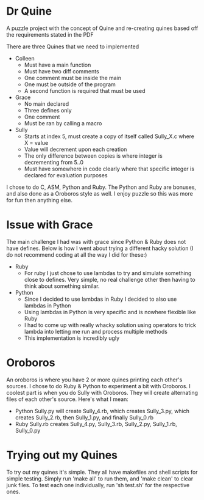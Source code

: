 # Dr Quine

A puzzle project with the concept of Quine and re-creating quines based off the requirements stated in the PDF


There are three Quines that we need to implemented
* Colleen
	* Must have a main function
	* Must have two diff comments
	* One comment must be inside the main
	* One must be outside of the program
	* A second function is required that must be used
* Grace
	* No main declared
	* Three defines only
	* One comment
	* Must be ran by calling a macro
* Sully
	* Starts at index 5, must create a copy of itself called Sully_X.c where X = value
	* Value will decrement upon each creation
	* The only difference between copies is where integer is decrementing from 5..0
	* Must have somewhere in code clearly where that specific integer is declared for evaluation purposes


I chose to do C, ASM, Python and Ruby. The Python and Ruby are bonuses, and also done as a Oroboros style as well. I enjoy puzzle so this was more for fun then anything else.


# Issue with Grace

The main challenge I had was with grace since Python & Ruby does not have defines. Below is how I went about trying a different hacky solution (I do not recommend coding at all the way I did for these:)
* Ruby
	* For ruby I just chose to use lambdas to try and simulate something close to defines. Very simple, no real challenge other then having to think about something similar.
* Python
	* Since I decided to use lambdas in Ruby I decided to also use lambdas in Python
	* Using lambdas in Python is very specific and is nowhere flexible like Ruby
	* I had to come up with really whacky solution using operators to trick lambda into letting me run and process multiple methods
	* This implementation is incredibly ugly


# Oroboros

An oroboros is where you have 2 or more quines printing each other's sources. I chose to do Ruby & Python to experiment a bit with Oroboros. I coolest part is when you do Sully with Oroboros. They will create alternating files of each other's source. Here's what I mean:
* Python Sully.py will create Sully_4.rb, which creates Sully_3.py, which creates Sully_2.rb, then Sully_1.py, and finally Sully_0.rb
* Ruby Sully.rb creates Sully_4.py, Sully_3.rb, Sully_2.py, Sully_1.rb, Sully_0.py


# Trying out my Quines

To try out my quines it's simple. They all have makefiles and shell scripts for simple testing. Simply run 'make all' to run them, and 'make clean' to clear junk files. To test each one individually, run 'sh test.sh' for the respective ones.